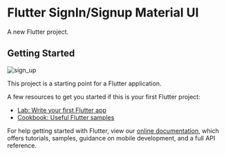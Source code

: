 # Flutter SignIn/Signup Material UI

A new Flutter project.

## Getting Started

![sign_up](https://user-images.githubusercontent.com/21257332/165013201-15353004-3c98-4e87-8845-3392051ba071.png)




This project is a starting point for a Flutter application.

A few resources to get you started if this is your first Flutter project:

- [Lab: Write your first Flutter app](https://flutter.dev/docs/get-started/codelab)
- [Cookbook: Useful Flutter samples](https://flutter.dev/docs/cookbook)

For help getting started with Flutter, view our
[online documentation](https://flutter.dev/docs), which offers tutorials,
samples, guidance on mobile development, and a full API reference.

